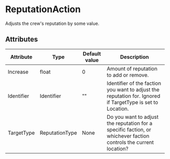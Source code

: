 # ReputationAction

Adjusts the crew's reputation by some value.

## Attributes

| Attribute  | Type           | Default value | Description                                                                                                      |
|------------|----------------|---------------|------------------------------------------------------------------------------------------------------------------|
| Increase   | float          | 0             | Amount of reputation to add or remove.                                                                           |
| Identifier | Identifier     | ""            | Identifier of the faction you want to adjust the reputation for. Ignored if TargetType is set to Location.       |
| TargetType | ReputationType | None          | Do you want to adjust the reputation for a specific faction, or whichever faction controls the current location? |




